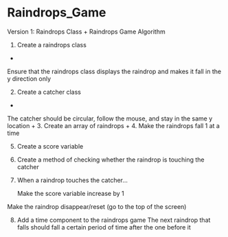 Raindrops_Game
==============

Version 1: Raindrops Class
+
Raindrops Game Algorithm

1.  Create a raindrops class
+  
Ensure that the raindrops class displays the raindrop and makes it fall in the y direction only

2.  Create a catcher class
+  
The catcher should be circular, follow the mouse, and stay in the same y location
+
3.  Create an array of raindrops
+
4.  Make the raindrops fall 1 at a time

5.  Create a score variable

6.  Create a method of checking whether the raindrop is touching the catcher

7.  When a raindrop touches the catcher...

    Make the score variable increase by 1

   Make the raindrop disappear/reset (go to the top of the screen)

8.  Add a time component to the raindrops game
    The next raindrop that falls should fall a certain period of time after the one before it

